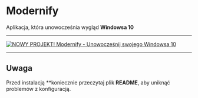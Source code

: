 # Modernify  
Aplikacja, która unowocześnia wygląd **Windowsa 10**  

---

[![NOWY PROJEKT! Modernify - Unowocześnij swojego Windowsa 10](https://img.youtube.com/vi/iJA6uB8y_Dg/0.jpg)](https://www.youtube.com/watch?v=iJA6uB8y_Dg)  

---

## Uwaga  
Przed instalacją **koniecznie przeczytaj plik **README**, aby uniknąć problemów z konfiguracją.  
